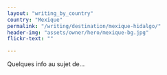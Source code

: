 ```yaml
---
layout: "writing_by_country"
country: "Mexique"
permalink: "/writing/destination/mexique-hidalgo/"
header-img: "assets/owner/hero/mexique-bg.jpg"
flickr-text: ""

---
```


Quelques info au sujet de...